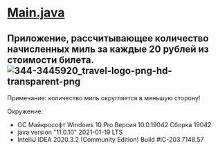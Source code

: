 # [Main.java](https://github.com/Lexx-Psi/Lec2.1-HW1-Miles/blob/2de030621537349c7c3352d946899d9abbcf4b52/Main.java)
Приложение, рассчитывающее количество начисленных миль за каждые 20 рублей из стоимости билета.
![344-3445920_travel-logo-png-hd-transparent-png](https://user-images.githubusercontent.com/60262142/110898746-d9b27a00-8310-11eb-8727-89389ef06a74.png)
-----------
Примечание: количество миль округляется в меньшую сторону!

Окружение:
* ОС Майкрософт Windows 10 Pro Версия 10.0.19042 Сборка 19042
* java version "11.0.10" 2021-01-19 LTS
* IntelliJ IDEA 2020.3.2 (Community Edition) Build #IC-203.7148.57
